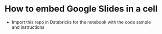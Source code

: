 # How to embed Google Slides in a cell

- Import this repo in Databricks for the notebook with the code sample and instructions
